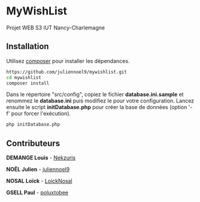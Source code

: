# MyWishList

Projet WEB S3 IUT Nancy-Charlemagne

## Installation

Utilisez [composer](https://getcomposer.org/) pour installer les dépendances.

```bash
https://github.com/juliennoel9/mywishlist.git
cd mywishlist
composer install
```

Dans le répertoire "src/config", copiez le fichier **database.ini.sample** et renommez le **database.ini** puis modifiez le pour votre configuration.
Lancez ensuite le script **initDatabase.php** pour créer la base de données (option '-f' pour forcer l'exécution).

```bash
php initDatabase.php
```


## Contributeurs
**DEMANGE Louis** - [Nekzuris](https://github.com/juliennoel9/mywishlist/commits?author=Nekzuris)

**NOËL Julien** - [juliennoel9](https://github.com/juliennoel9/mywishlist/commits?author=juliennoel9)

**NOSAL Loïck** - [LoickNosal](https://github.com/juliennoel9/mywishlist/commits?author=LoickNosal)

**GSELL Paul** - [poluxtobee](https://github.com/juliennoel9/mywishlist/commits?author=poluxtobee)
